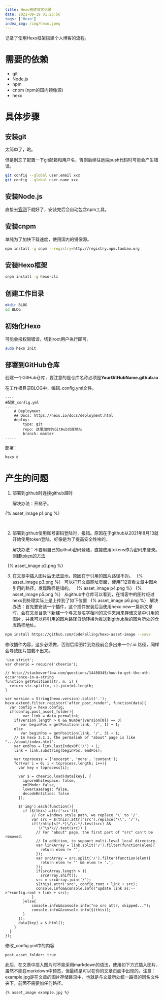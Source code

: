 ```yaml
---
title: Hexo搭建博客记录
date: 2021-09-19 01:25:56
tags: ['Hexo']
index_img: /img/hexo.jpeg
---
```


记录了使用Hexo框架搭建个人博客的流程。

<!-- more -->

# 需要的依赖

- git
- Node.js
- npm
- cnpm (npm的国内镜像源)
- hexo

# 具体步骤

## 安装git

太简单了，略。

但是别忘了配置一下git邮箱和用户名，否则后续往远端push代码时可能会产生错误。

```bash
git config --global user.email xxx
git config --global user.name xxx
```

## 安装Node.js

直接去[官网](https://nodejs.org)下就好了，安装完后会自动包含npm工具。

## 安装cnpm

单纯为了加快下载速度，使用国内的镜像源。

```bash
npm install -g cnpm --registry=http://registry.npm.taobao.org	
```

## 安装Hexo框架

```bash
cnpm install -g hexo-cli
```

## 创建工作目录

```bash
mkdir BLOG
cd BLOG
```

## 初始化Hexo

可能会报权限错误，切到root用户执行即可。

```bash
sudo hexo init
```

## 部署到GitHub仓库

创建一个GitHub仓库，要注意的是仓库名称必须是**YourGitHubName.github.io**

在工作根目录BLOG中，编辑_config.yml文件。

```text
----
#配置_config.yml 
-----
	# Deployment
	## Docs: https://hexo.io/docs/deployment.html
	deploy:
  		type: git
 		repo: 这里加你的GitHub仓库地址
  		branch: master
-----
```

部署：

```bash
hexo d
```



# 产生的问题

1. 部署到github时连接github超时

   解决办法：开梯子。

{% asset_image p1.png %}

&nbsp;

2. 部署到github使用账号密码登陆时，报错。原因在于github从2021年8月13就开始使用token登陆，好像是为了提高安全性啥的。

   解决办法：不要用自己的github密码登陆，直接使用tokens作为密码来登录。[创建token的方法](https://docs.github.com/en/github/authenticating-to-github/keeping-your-account-and-data-secure/creating-a-personal-access-token)

&nbsp;
{% asset_image p2.png %}

3. 在文章中插入图片后无法显示。原因在于引用的图片路径不对。
&nbsp;
{% asset_image p3.png %}
&nbsp;
可以打开文章网址页面，使用F12查看文章中图片引用的路径，发现路径是错的。
&nbsp;
{% asset_image p4.png %}
&nbsp;
{% asset_image p5.png %}
&nbsp;
从github中仓库可以看到，在博客中的图片经过hexo到处理实际上是上传到了如下位置
&nbsp;
{% asset_image p6.png %}
&nbsp;
​	解决办法：首先要安装一个插件，这个插件安装后当使用hexo new一篇新文章时，会在文章目录下新建一个与文章名字相同的文件夹用来存储文章中引用的图片，并且可以将引用的图片路径自动转换为推送到github后的图片所处的仓库路径地址。

```bash
npm install https://github.com/CodeFalling/hexo-asset-image --save
```

修改插件内容，这步必须做，否则后续图片到路径前会多出来一个/.io 路径，同样会导致图片加载不出来。

```text
'use strict';
var cheerio = require('cheerio');

// http://stackoverflow.com/questions/14480345/how-to-get-the-nth-occurrence-in-a-string
function getPosition(str, m, i) {
  return str.split(m, i).join(m).length;
}

var version = String(hexo.version).split('.');
hexo.extend.filter.register('after_post_render', function(data){
  var config = hexo.config;
  if(config.post_asset_folder){
    	var link = data.permalink;
	if(version.length > 0 && Number(version[0]) == 3)
	   var beginPos = getPosition(link, '/', 1) + 1;
	else
	   var beginPos = getPosition(link, '/', 3) + 1;
	// In hexo 3.1.1, the permalink of "about" page is like ".../about/index.html".
	var endPos = link.lastIndexOf('/') + 1;
    link = link.substring(beginPos, endPos);

    var toprocess = ['excerpt', 'more', 'content'];
    for(var i = 0; i < toprocess.length; i++){
      var key = toprocess[i];
 
      var $ = cheerio.load(data[key], {
        ignoreWhitespace: false,
        xmlMode: false,
        lowerCaseTags: false,
        decodeEntities: false
      });

      $('img').each(function(){
		if ($(this).attr('src')){
			// For windows style path, we replace '\' to '/'.
			var src = $(this).attr('src').replace('\\', '/');
			if(!/http[s]*.*|\/\/.*/.test(src) &&
			   !/^\s*\//.test(src)) {
			  // For "about" page, the first part of "src" can't be removed.
			  // In addition, to support multi-level local directory.
			  var linkArray = link.split('/').filter(function(elem){
				return elem != '';
			  });
			  var srcArray = src.split('/').filter(function(elem){
				return elem != '' && elem != '.';
			  });
			  if(srcArray.length > 1)
				srcArray.shift();
			  src = srcArray.join('/');
			  $(this).attr('src', config.root + link + src);
			  console.info&&console.info("update link as:-->"+config.root + link + src);
			}
		}else{
			console.info&&console.info("no src attr, skipped...");
			console.info&&console.info($(this));
		}
      });
      data[key] = $.html();
    }
  }
});

```

修改_config.yml中的内容

```text
post_asset_folder: true
```

此后，在文章中插入图片时不能采用markdown的语法，使用如下方式插入图片，虽然不能在markdown中预览，但最终是可以在你的文章页面中出现的。注意：example.jpg是在文章的图片存储目录中，也就是与文章所处统一路径的同名文件夹下，前面不需要加任何路径。

```text
{% asset_image example.jpg %}
```
